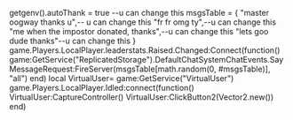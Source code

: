 
getgenv().autoThank = true --u can change this
msgsTable = {
"master oogway thanks u",-- u can change this
"fr fr omg ty",--u can change this
"me when the impostor donated, thanks",--u can change this
"lets goo dude thanks"--u can change this
}
game.Players.LocalPlayer.leaderstats.Raised.Changed:Connect(function()
game:GetService("ReplicatedStorage").DefaultChatSystemChatEvents.SayMessageRequest:FireServer(msgsTable[math.random(0, #msgsTable)], "all")
end)
local VirtualUser= game:GetService("VirtualUser")
game.Players.LocalPlayer.Idled:connect(function()
VirtualUser:CaptureController()
VirtualUser:ClickButton2(Vector2.new())
end)
